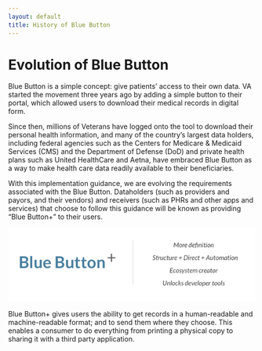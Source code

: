 ```yaml
---
layout: default
title: History of Blue Button
---
```


# Evolution of Blue Button

Blue Button is a simple concept: give patients’ access to their own data. VA started the movement three years ago by adding a simple button to their portal, which allowed users to download their medical records in digital form.

Since then, millions of Veterans have logged onto the tool to download their personal health information, and many of the country’s largest data holders, including federal agencies such as the Centers for Medicare & Medicaid Services (CMS) and the Department of Defense (DoD) and private health plans such as United HealthCare and Aetna, have embraced Blue Button as a way to make health care data readily available to their beneficiaries.

With this implementation guidance, we are evolving the requirements associated with the Blue Button. Dataholders (such as providers and payors, and their vendors) and receivers (such as PHRs and other apps and services) that choose to follow this guidance will be known as providing “Blue Button+” to their users.

![Blue Button Plus](images/blue-button-plus-v2.png)


Blue Button+ gives users the ability to get records in a human-readable and machine-readable format; and to send them where they choose. This enables a consumer to do everything from printing a physical copy to sharing it with a third party application.
